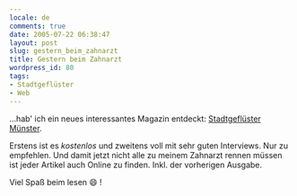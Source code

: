 ```yaml
---
locale: de
comments: true
date: 2005-07-22 06:38:47
layout: post
slug: gestern_beim_zahnarzt
title: Gestern beim Zahnarzt
wordpress_id: 80
tags:
- Stadtgeflüster
- Web
---
```


...hab' ich ein neues interessantes Magazin entdeckt: [Stadtgeflüster Münster](http://stadtgefluester-muenster.de/).

Erstens ist es _kostenlos_ und zweitens voll mit sehr guten Interviews. Nur zu
empfehlen. Und damit jetzt nicht alle zu meinem Zahnarzt rennen müssen ist
jeder Artikel auch Online zu finden. Inkl. der vorherigen Ausgabe.

Viel Spaß beim lesen :smile: !
